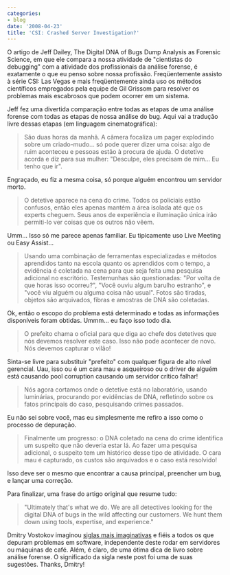 ```yaml
---
categories:
- blog
date: '2008-04-23'
title: 'CSI: Crashed Server Investigation?'
---
```


O artigo de Jeff Dailey, The Digital DNA of Bugs Dump Analysis as Forensic Science, em que ele compara a nossa atividade de "cientistas do debugging" com a atividade dos profissionais da análise forense, é exatamente o que eu penso sobre nossa profissão. Freqüentemente assisto à série CSI: Las Vegas e mais freqüentemente ainda uso os métodos científicos empregados pela equipe de Gil Grissom para resolver os problemas mais escabrosos que podem ocorrer em um sistema.

Jeff fez uma divertida comparação entre todas as etapas de uma análise forense com todas as etapas de nossa análise do bug. Aqui vai a tradução livre dessas etapas (em linguagem cinematográfica):

> São duas horas da manhã. A câmera focaliza um pager explodindo sobre um criado-mudo... só pode querer dizer uma coisa: algo de ruim aconteceu e pessoas estão à procura de ajuda. O detetive acorda e diz para sua mulher: "Desculpe, eles precisam de mim... Eu tenho que ir".

Engraçado, eu fiz a mesma coisa, só porque alguém encontrou um servidor morto.

> O detetive aparece na cena do crime. Todos os policiais estão confusos, então eles apenas mantém a área isolada até que os experts cheguem. Seus anos de experiência e iluminação única irão permiti-lo ver coisas que os outros não vêem.

Umm... Isso só me parece apenas familiar. Eu tipicamente uso Live Meeting ou Easy Assist...

> Usando uma combinação de ferramentas especializadas e métodos aprendidos tanto na escola quanto os aprendidos com o tempo, a evidência é coletada na cena para que seja feita uma pesquisa adicional no escritório. Testemunhas são questionadas: "Por volta de que horas isso ocorreu?", "Você ouviu algum barulho estranho", e "você viu alguém ou alguma coisa não usual". Fotos são tiradas, objetos são arquivados, fibras e amostras de DNA são coletadas.

Ok, então o escopo do problema está determinado e todas as informações disponíveis foram obtidas. Ummm... eu faço isso todo dia.

> O prefeito chama o oficial para que diga ao chefe dos detetives que nós devemos resolver este caso. Isso não pode acontecer de novo.  Nós devemos capturar o vilão!

Sinta-se livre para substituir "prefeito" com qualquer figura de alto nível gerencial. Uau, isso ou é um cara mau e asqueiroso ou o driver de alguém está causando pool corruption causando um servidor crítico falhar!

> Nós agora cortamos onde o detetive está no laboratório, usando luminárias,  procurando por evidências de DNA, refletindo sobre os fatos principais do caso, pesquisando crimes passados.

Eu não sei sobre você, mas eu simplesmente me refiro a isso como o processo de depuração.

> Finalmente um progresso: o DNA coletado na cena do crime identifica um suspeito que não deveria estar lá. Ao fazer uma pesquisa adicional, o suspeito tem um histórico desse tipo de atividade. O cara mau é capturado, os custos são arquivados e o caso está resolvido!

Isso deve ser o mesmo que encontrar a causa principal, preencher um bug, e lançar uma correção.

Para finalizar, uma frase do artigo original que resume tudo:

> "Ultimately that's what we do.  We are all detectives looking for the digital DNA of bugs in the wild affecting our customers.  We hunt them down using tools, expertise, and experience."

Dmitry Vostokov imaginou [siglas mais imaginativas] e fiéis a todos os que depuram problemas em software, independente deste rodar em servidores ou máquinas de café. Além, é claro, de uma ótima dica de livro sobre análise forense. O significado da sigla neste post foi uma de suas sugestões. Thanks, Dmitry!

[siglas mais imaginativas]: https://www.dumpanalysis.org/blog/index.php/2008/05/22/on-csi-abbreviation/